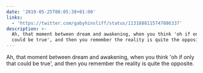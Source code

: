 ```yaml
---
date: '2019-05-25T08:05:38+01:00'
links:
  - 'https://twitter.com/gabyhinsliff/status/1131888115747086337'
description: >-
  Ah, that moment between dream and awakening, when you think 'oh if only that
  could be true', and then you remember the reality is quite the opposite.
---
```

Ah, that moment between dream and awakening, when you think 'oh if only that could be true', and then you remember the reality is quite the opposite. 
